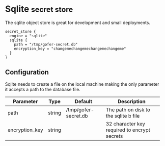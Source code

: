 # Sqlite <small>secret store</small>

The sqlite object store is great for development and small deployments.

```hcl
secret_store {
  engine = "sqlite"
  sqlite {
    path = "/tmp/gofer-secret.db"
    encryption_key = "changemechangemechangemechangeme"
  }
}
```

## Configuration

Sqlite needs to create a file on the local machine making the only parameter it accepts a path to the database file.

| Parameter      | Type   | Default              | Description                                  |
| -------------- | ------ | -------------------- | -------------------------------------------- |
| path           | string | /tmp/gofer-secret.db | The path on disk to the sqlite b file        |
| encryption_key | string | <required>           | 32 character key required to encrypt secrets |

